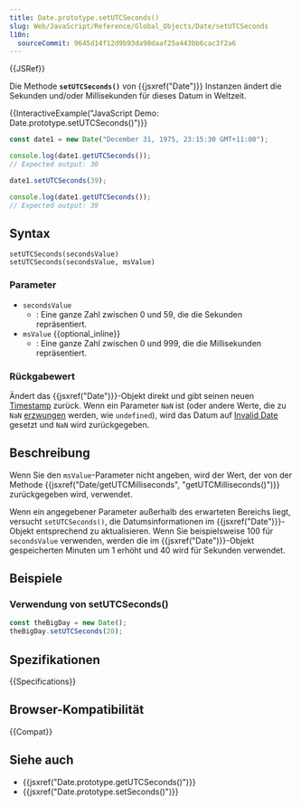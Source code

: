 ```yaml
---
title: Date.prototype.setUTCSeconds()
slug: Web/JavaScript/Reference/Global_Objects/Date/setUTCSeconds
l10n:
  sourceCommit: 9645d14f12d9b93da98daaf25a443bb6cac3f2a6
---
```


{{JSRef}}

Die Methode **`setUTCSeconds()`** von {{jsxref("Date")}} Instanzen ändert die Sekunden und/oder Millisekunden für dieses Datum in Weltzeit.

{{InteractiveExample("JavaScript Demo: Date.prototype.setUTCSeconds()")}}

```js interactive-example
const date1 = new Date("December 31, 1975, 23:15:30 GMT+11:00");

console.log(date1.getUTCSeconds());
// Expected output: 30

date1.setUTCSeconds(39);

console.log(date1.getUTCSeconds());
// Expected output: 39
```

## Syntax

```js-nolint
setUTCSeconds(secondsValue)
setUTCSeconds(secondsValue, msValue)
```

### Parameter

- `secondsValue`
  - : Eine ganze Zahl zwischen 0 und 59, die die Sekunden repräsentiert.
- `msValue` {{optional_inline}}
  - : Eine ganze Zahl zwischen 0 und 999, die die Millisekunden repräsentiert.

### Rückgabewert

Ändert das {{jsxref("Date")}}-Objekt direkt und gibt seinen neuen [Timestamp](/de/docs/Web/JavaScript/Reference/Global_Objects/Date#the_epoch_timestamps_and_invalid_date) zurück. Wenn ein Parameter `NaN` ist (oder andere Werte, die zu `NaN` [erzwungen](/de/docs/Web/JavaScript/Reference/Global_Objects/Number#number_coercion) werden, wie `undefined`), wird das Datum auf [Invalid Date](/de/docs/Web/JavaScript/Reference/Global_Objects/Date#the_epoch_timestamps_and_invalid_date) gesetzt und `NaN` wird zurückgegeben.

## Beschreibung

Wenn Sie den `msValue`-Parameter nicht angeben, wird der Wert, der von der Methode {{jsxref("Date/getUTCMilliseconds", "getUTCMilliseconds()")}} zurückgegeben wird, verwendet.

Wenn ein angegebener Parameter außerhalb des erwarteten Bereichs liegt, versucht `setUTCSeconds()`, die Datumsinformationen im {{jsxref("Date")}}-Objekt entsprechend zu aktualisieren. Wenn Sie beispielsweise 100 für `secondsValue` verwenden, werden die im {{jsxref("Date")}}-Objekt gespeicherten Minuten um 1 erhöht und 40 wird für Sekunden verwendet.

## Beispiele

### Verwendung von setUTCSeconds()

```js
const theBigDay = new Date();
theBigDay.setUTCSeconds(20);
```

## Spezifikationen

{{Specifications}}

## Browser-Kompatibilität

{{Compat}}

## Siehe auch

- {{jsxref("Date.prototype.getUTCSeconds()")}}
- {{jsxref("Date.prototype.setSeconds()")}}

